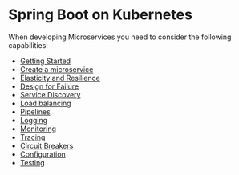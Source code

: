 # Spring Boot on Kubernetes

When developing Microservices you need to consider the following capabilities:

  * [Getting Started](getting-started.html)
  * [Create a microservice](createMicroservice.html)
  * [Elasticity and Resilience](elasticity.html)
  * [Design for Failure](designForFailure.md)
  * [Service Discovery](serviceDiscovery.html)
  * [Load balancing](loadBalancing.html)
  * [Pipelines](pipelines.html)
  * [Logging](logging.html)
  * [Monitoring](monitoring.html)
  * [Tracing](tracing.html)
  * [Circuit Breakers](circuitBreakers.html)
  * [Configuration](configuration.html)
  * [Testing](../testing.html)


<!--  
## Authentication

## API

## Messaging / IPC

-->

